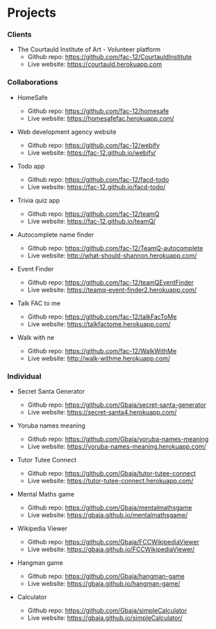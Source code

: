 # Projects

### Clients
* The Courtauld Institute of Art - Volunteer platform
  * Github repo: https://github.com/fac-12/CourtauldInstitute
  * Live website: https://courtauld.herokuapp.com

### Collaborations

* HomeSafe
  * Github repo: https://github.com/fac-12/homesafe
  * Live website: https://homesafefac.herokuapp.com/
  
* Web development agency website
  * Github repo: https://github.com/fac-12/webify
  * Live website: https://fac-12.github.io/webify/
  
* Todo app
  * Github repo: https://github.com/fac-12/facd-todo
  * Live website: https://fac-12.github.io/facd-todo/
  
 * Trivia quiz app
   * Github repo: https://github.com/fac-12/teamQ
   * Live website: https://fac-12.github.io/teamQ/
   
* Autocomplete name finder
  * Github repo: https://github.com/fac-12/TeamQ-autocomplete
  * Live website: http://what-should-shannon.herokuapp.com/
  
* Event Finder
  * Github repo: https://github.com/fac-12/teamQEventFinder
  * Live website:  https://teamq-event-finder2.herokuapp.com/
  
* Talk FAC to me
  * Github repo: https://github.com/fac-12/talkFacToMe
  * Live website: https://talkfactome.herokuapp.com/
  
* Walk with ne
  * Github repo: https://github.com/fac-12/WalkWithMe
  * Live website: http://walk-withme.herokuapp.com/

### Individual

* Secret Santa Generator
  * Github repo: https://github.com/Gbaja/secret-santa-generator
  * Live website: https://secret-santa4.herokuapp.com/

* Yoruba names meaning
  * Github repo: https://github.com/Gbaja/yoruba-names-meaning
  * Live website: https://yoruba-names-meaning.herokuapp.com/

* Tutor Tutee Connect
  * Github repo: https://github.com/Gbaja/tutor-tutee-connect
  * Live website: https://tutor-tutee-connect.herokuapp.com/

* Mental Maths game
  * Github repo: https://github.com/Gbaja/mentalmathsgame
  * Live website: https://gbaja.github.io/mentalmathsgame/

* Wikipedia Viewer
  * Github repo: https://github.com/Gbaja/FCCWikipediaViewer
  * Live website: https://gbaja.github.io/FCCWikipediaViewer/
 
* Hangman game
  * Github repo: https://github.com/Gbaja/hangman-game
  * Live website: https://gbaja.github.io/hangman-game/

* Calculator
  * Github repo: https://github.com/Gbaja/simpleCalculator
  * Live website: https://gbaja.github.io/simpleCalculator/



